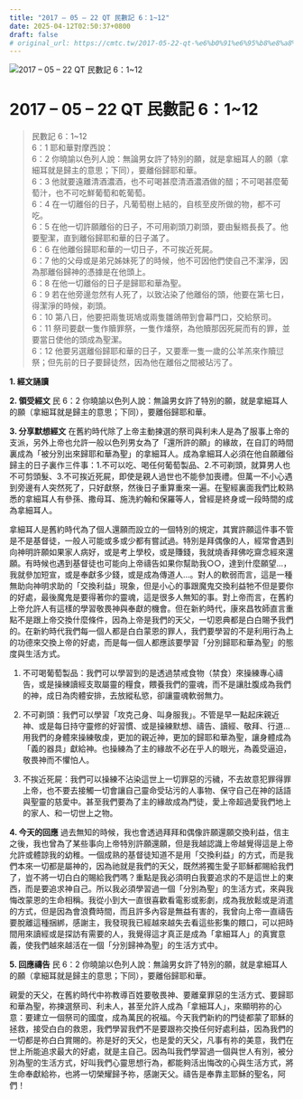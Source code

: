 ```yaml
---
title: "2017 – 05 – 22 QT 民數記 6：1~12"
date: 2025-04-12T02:50:37+0800
draft: false
# original_url: https://cmtc.tw/2017-05-22-qt-%e6%b0%91%e6%95%b8%e8%a8%98-6%ef%bc%9a112
---
```


![2017 – 05 – 22 QT 民數記 6：1\~12](/images/qt.jpg   "2017 – 05 – 22 QT 民數記 6：1\~12")

# 2017 – 05 – 22 QT 民數記 6：1\~12

> 民數記 6：1\~12  
> 6：1 耶和華對摩西說：  
> 6：2 你曉諭以色列人說：無論男女許了特別的願，就是拿細耳人的願（拿細耳就是歸主的意思；下同），要離俗歸耶和華。  
> 6：3 他就要遠離清酒濃酒，也不可喝甚麼清酒濃酒做的醋；不可喝甚麼葡萄汁，也不可吃鮮葡萄和乾葡萄。  
> 6：4 在一切離俗的日子，凡葡萄樹上結的，自核至皮所做的物，都不可吃。  
> 6：5 在他一切許願離俗的日子，不可用剃頭刀剃頭，要由髮綹長長了。他要聖潔，直到離俗歸耶和華的日子滿了。  
> 6：6 在他離俗歸耶和華的一切日子，不可挨近死屍。  
> 6：7 他的父母或是弟兄姊妹死了的時候，他不可因他們使自己不潔淨，因為那離俗歸神的憑據是在他頭上。  
> 6：8 在他一切離俗的日子是歸耶和華為聖。  
> 6：9 若在他旁邊忽然有人死了，以致沾染了他離俗的頭，他要在第七日，得潔淨的時候，剃頭。  
> 6：10 第八日，他要把兩隻斑鳩或兩隻雛鴿帶到會幕門口，交給祭司。  
> 6：11 祭司要獻一隻作贖罪祭，一隻作燔祭，為他贖那因死屍而有的罪，並要當日使他的頭成為聖潔。  
> 6：12 他要另選離俗歸耶和華的日子，又要牽一隻一歲的公羊羔來作贖愆祭；但先前的日子要歸徒然，因為他在離俗之間被玷污了。

**1. 經文誦讀**

**2. 領受經文**
民 6：2 你曉諭以色列人說：無論男女許了特別的願，就是拿細耳人的願（拿細耳就是歸主的意思；下同），要離俗歸耶和華。

**3. 分享默想經文**
在舊約時代除了上帝主動揀選的祭司與利未人是為了服事上帝的支派，另外上帝也允許一般以色列男女為了「還所許的願」的緣故，在自訂的時間裏成為「被分別出來歸耶和華為聖」的拿細耳人。成為拿細耳人必須在他自願離俗歸主的日子裏作三件事：1.不可以吃、喝任何葡萄製品、2.不可剃頭，就算男人也不可剪頭髮、3.不可挨近死屍，即使是親人過世也不能參加喪禮。但萬一不小心遇到旁邊有人突然死了，只好獻祭，然後日子重算重來一遍。在聖經裏面我們比較熟悉的拿細耳人有參孫、撒母耳、施洗約翰和保羅等人，曾經是終身或一段時間的成為拿細耳人。

拿細耳人是舊約時代為了個人還願而設立的一個特別的規定，其實許願這件事不管是不是基督徒，一般人可能或多或少都有嘗試過。特別是拜偶像的人，經常會遇到向神明許願如果家人病好，或是考上學校，或是賺錢，我就燒香拜佛吃齋念經來還願。有時候也遇到基督徒也可能向上帝禱告如果你幫助我○○，達到什麼願望…，我就參加短宣，或是奉獻多少錢，或是成為傳道人…。對人的軟弱而言，這是一種無助向神明求助的「交換利益」現象，但是小心的事跟魔鬼交換利益牠不但是要你的好處，最後魔鬼是要得著你的靈魂，這是很多人無知的事。對上帝而言，在舊約上帝允許人有這樣的學習敬畏神與奉獻的機會。但在新約時代，康來昌牧師直言重點不是跟上帝交換什麼條件，因為上帝是我們的天父，一切恩典都是白白賜予我們的。在新約時代我們每一個人都是白白蒙恩的罪人，我們要學習的不是利用行為上的功德來交換上帝的好處，而是每一個人都應該要學習「分別歸耶和華為聖」的態度與生活方式。

1. 不可喝葡萄製品：我們可以學習到的是透過禁戒食物（禁食）來操練專心禱告，或是操練讀經支取屬靈的糧食，餵養我們的靈魂，而不是讓肚腹成為我們的神，成日為肉體安排，去放縱私慾，卻讓靈魂軟弱無力。

2. 不可剃頭：我們可以學習「攻克己身、叫身服我」。不管是早一點起床親近神、或是每日持守靈修的好習慣、或是操練默想、禱告、讀經、敬拜、行道…用我們的身體來操練敬虔，更加的親近神，更加的歸耶和華為聖，讓身體成為「義的器具」獻給神。也操練為了主的緣故不必在乎人的眼光，為義受逼迫，敬畏神而不懼怕人。

3. 不挨近死屍：我們可以操練不沾染這世上一切罪惡的污穢，不去故意犯罪得罪上帝，也不要去接觸一切會讓自己靈命受玷污的人事物、保守自己在神的話語與聖靈的慈愛中。甚至我們要為了主的緣故成為門徒，愛上帝超過愛我們地上的家人、和一切世上之物。

**4. 今天的回應**
過去無知的時候，我也會透過拜拜和偶像許願還願交換利益，信主之後，我也曾為了某些事向上帝特別許願還願，但是我越認識上帝越覺得這是上帝允許或體諒我的幼稚。一個成熟的基督徒知道不是用「交換利益」的方式，而是我們本來一切都是屬神的，因為祂就是我們的天父，既然將獨生愛子耶穌都賜給我們了，豈不將一切白白的賜給我們嗎？重點是我必須明白我要追求的不是這世上的東西，而是要追求神自己。所以我必須學習過一個「分別為聖」的生活方式，來與我悔改蒙恩的生命相稱。我從小到大一直很喜歡看電影或影劇，成為我放鬆或是消遣的方式，但是因為會浪費時間，而且許多內容是無益有害的，我曾向上帝一直禱告要脫離這種捆綁，感謝主，我發現我已經越來越失去看這些影集的餵口，可以把時間用來讀經或是探訪有需要的人，我覺得這才真正是成為「拿細耳人」的真實意義，使我們越來越活在一個「分別歸神為聖」的生活方式中。

**5. 回應禱告**
民 6：2 你曉諭以色列人說：無論男女許了特別的願，就是拿細耳人的願（拿細耳就是歸主的意思；下同），要離俗歸耶和華。

親愛的天父，在舊約時代中祢教導百姓要敬畏神、要離棄罪惡的生活方式、要歸耶和華為聖，祢揀選祭司、利未人，甚至允許人成為「拿細耳人」，來顯明祢的心意：要建立一個祭司的國度，成為萬民的祝福。今天我們新約的門徒都蒙了耶穌的拯救，接受白白的救恩，我們學習我們不是要跟祢交換任何好處利益，因為我們的一切都是祢白白賞賜的。祢是好的天父，也是愛的天父，凡事有祢的美意，我們在世上所能追求最大的好處，就是主自己。因為叫我們學習過一個與世人有別，被分別為聖的生活方式，好叫我們心靈思想行為，都能夠活出悔改的心與生活方式，將生命奉獻給祢，也將一切榮耀歸予祢，感謝天父。禱告是奉靠主耶穌的聖名，阿們！

